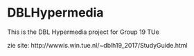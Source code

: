 # DBLHypermedia
This is the DBL Hypermedia project for Group 19 TUe

<p>zie site: http://wwwis.win.tue.nl/~dblh19_2017/StudyGuide.html</p>

